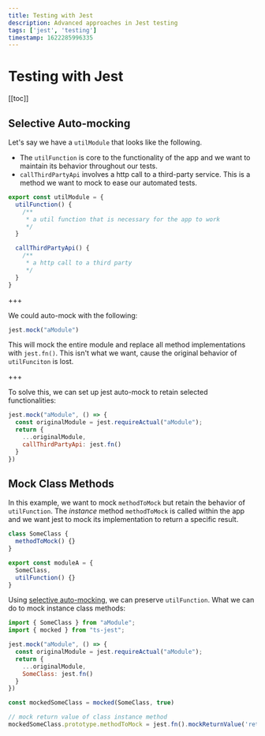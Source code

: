 ```yaml
---
title: Testing with Jest
description: Advanced approaches in Jest testing
tags: ['jest', 'testing']
timestamp: 1622285996335
---
```


# Testing with Jest

[[toc]]

## Selective Auto-mocking
Let's say we have a `utilModule` that looks like the following.
- The `utilFunction` is core to the functionality of the app and we want to maintain its behavior throughout our tests.
- `callThirdPartyApi` involves a http call to a third-party service. This is a method we want to mock to ease our automated tests.

```js
export const utilModule = {
  utilFunction() {
    /**
     * a util function that is necessary for the app to work
     */
  }

  callThirdPartyApi() {
    /**
     * a http call to a third party
     */
  }
}
```

+++

We could auto-mock with the following:
```js
jest.mock("aModule")
```
This will mock the entire module and replace all method implementations with `jest.fn()`. This isn't what we want, cause the original behavior of `utilFunciton` is lost.

+++

To solve this, we can set up jest auto-mock to retain selected functionalities:
```js
jest.mock("aModule", () => {
  const originalModule = jest.requireActual("aModule");
  return {
    ...originalModule,
    callThirdPartyApi: jest.fn()
  }
})
```

## Mock Class Methods
In this example, we want to mock `methodToMock` but retain the behavior of `utilFunction`. The _instance_ method `methodToMock` is called within the app and we want jest to mock its implementation to return a specific result.
```js
class SomeClass {
  methodToMock() {}
}

export const moduleA = {
  SomeClass,
  utilFunction() {}
}
```

Using [selective auto-mocking](#selective-auto-mocking), we can preserve `utilFunction`. What we can do to mock instance class methods:
```js
import { SomeClass } from "aModule";
import { mocked } from "ts-jest";

jest.mock("aModule", () => {
  const originalModule = jest.requireActual("aModule");
  return {
    ...originalModule,
    SomeClass: jest.fn()
  }
})

const mockedSomeClass = mocked(SomeClass, true)

// mock return value of class instance method
mockedSomeClass.prototype.methodToMock = jest.fn().mockReturnValue('return me')
```

<PostDate />
<PageTags />

